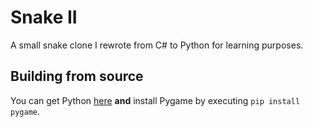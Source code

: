 # Snake II

A small snake clone I rewrote from C# to Python for learning purposes.

## Building from source

You can get Python [here](https://www.python.org/downloads/) **and** install Pygame by executing ``pip install pygame``.
